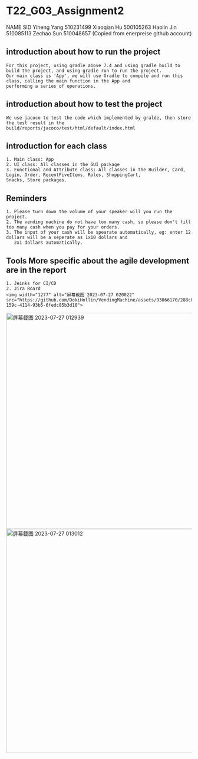 # T22_G03_Assignment2
NAME            SID
Yiheng Yang     510231499
Xiaoqian Hu     500105263
Haolin Jin      510085113
Zechao Sun      510048657
(Copied from enerpreise github account)

## introduction about how to run the project

    For this project, using gradle above 7.4 and using gradle build to build the project, and using gradle run to run the project.
    Our main class is 'App', we will use Gradle to compile and run this class, calling the main function in the App and 
    performing a series of operations.

## introduction about how to test the project

    We use jacoco to test the code which implemented by gralde, then store the test result in the build/reports/jacoco/test/html/default/index.html

## introduction for each class
    
    1. Main class: App
    2. UI class: All classes in the GUI package
    3. Functional and Attribute class: All classes in the Builder, Card, Login, Order, RecentFiveItems, Roles, ShoppingCart,
    Snacks, Store packages.

## Reminders
    1. Please turn down the volume of your speaker will you run the project.
    2. The vending machine do not have too many cash, so please don't fill too many cash when you pay for your orders.
    3. The input of your cash will be spearate automatically, eg: enter 12 dollars will be a seperate as 1x10 dollars and
       2x1 dollars automatically.
## Tools More specific about the agile development are in the report
    1. Jeinks for CI/CD
    2. Jira Board
    <img width="1277" alt="屏幕截图 2023-07-27 020022" src="https://github.com/DokiHollin/VendingMachine/assets/93866170/288c081d-159c-4114-93b5-6fedc85b3d10">
    


<img width="587" alt="屏幕截图 2023-07-27 012939" src="https://github.com/DokiHollin/CurrencyExchanger/assets/93866170/03d4450a-5f2f-4725-a239-3246397bd24b">
<img width="609" alt="屏幕截图 2023-07-27 013012" src="https://github.com/DokiHollin/CurrencyExchanger/assets/93866170/5016a0bf-759e-4160-9e6b-64c8ce5b73cb">
